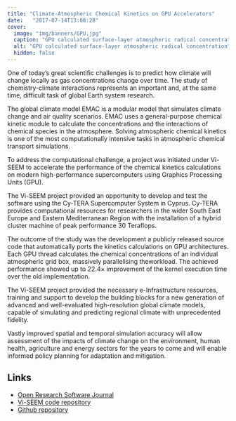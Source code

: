 ```yaml
---
title: "Climate-Atmospheric Chemical Kinetics on GPU Accelerators"
date:   "2017-07-14T13:08:28"
cover:
  image: "img/banners/GPU.jpg"
  caption: "GPU calculated surface-layer atmospheric radical concentration"
  alt: "GPU calculated surface-layer atmospheric radical concentration"
  hidden: false
---
```


One of today’s great scientific challenges is to predict how climate will change locally as gas concentrations change over time. The study of chemistry-climate interactions represents an important and, at the same time, difficult task of global Earth system research. 

The global climate model EMAC is a modular model that simulates climate change and air quality scenarios. EMAC uses a general-purpose chemical kinetic module to calculate the concentrations and the interactions of chemical species in the atmosphere. Solving atmospheric chemical kinetics is one of the most computationally intensive tasks in atmospheric chemical transport simulations. 

To address the computational challenge, a project was initiated under Vi-SEEM to accelerate the performance of the chemical kinetics calculations on modern high-performance supercomputers using Graphics Processing Units (GPU). 

The Vi-SEEM project provided an opportunity to develop and test the software using the Cy-TERA Supercomputer System in Cyprus. Cy-TERA provides computational resources for researchers in the wider South East Europe and Eastern Mediterranean Region with the installation of a hybrid cluster machine of peak performance 30 Teraflops. 

The outcome of the study was the development a publicly released source code that automatically ports the kinetics calculations on GPU architectures. Each GPU thread calculates the chemical concentrations of an individual atmospheric grid box, massively parallelising theworkload. The achieved performance showed up to 22.4× improvement of the kernel execution time over the old implementation.

The Vi-SEEM project provided the necessary e-Infrastructure resources, training and support to develop the building blocks for a new generation of advanced and well-evaluated high-resolution global climate models, capable of simulating and predicting regional climate with unprecedented fidelity. 

Vastly improved spatial and temporal simulation accuracy will allow assessment of the impacts of climate change on the environment, human health, agriculture and energy sectors for the years to come and will enable informed policy planning for adaptation and mitigation.

## Links

* [Open Research Software Journal](https://openresearchsoftware.metajnl.com/articles/10.5334/jors.158/)
* [Vi-SEEM code repository](https://code.vi-seem.eu/malvanos/medina)
* [Github repository](https://github.com/CyIClimate/medina)


